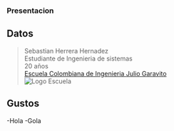 ﻿### Presentacion
## Datos
>Sebastian Herrera Hernadez\
>Estudiante de Ingenieria de sistemas\
>20 años\
>[Escuela Colombiana de Ingenieria Julio Garavito](https://www.escuelaing.edu.co/es/)\
>![Logo Escuela][1]
## Gustos
-Hola
    -Gola

[1]:https://www.escuelaing.edu.co/uploads/generica/Escuela_acercade.png "Escuela de Ingenieros"


